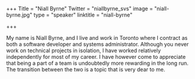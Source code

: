 +++
Title = "Niall Byrne"
Twitter = "niallbyrne_svs"
image = "niall-byrne.jpg"
type = "speaker"
linktitle = "niall-byrne"

+++

My name is Niall Byrne, and I live and work in Toronto where I contract as both a software developer and systems administrator. Although you never work on technical projects in isolation, I have worked relatively independently for most of my career. I have however come to appreciate that being a part of a team is undoubtedly more rewarding in the long run. The transition between the two is a topic that is very dear to me.
